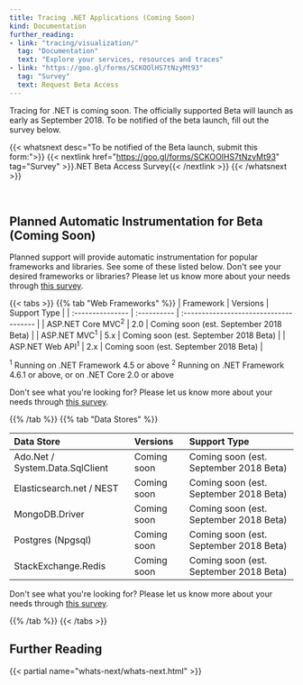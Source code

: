 ```yaml
---
title: Tracing .NET Applications (Coming Soon)
kind: Documentation
further_reading:
- link: "tracing/visualization/"
  tag: "Documentation"
  text: "Explore your services, resources and traces"
- link: "https://goo.gl/forms/SCKOOlHS7tNzyMt93"
  tag: "Survey"
  text: Request Beta Access
---
```


<div class="alert alert-warning">
Tracing for .NET is coming soon. The officially supported Beta will launch as early as September 2018. To be notified of the beta launch, fill out the survey below.
</div>

{{< whatsnext desc="To be notified of the Beta launch, submit this form:">}}
    {{< nextlink href="https://goo.gl/forms/SCKOOlHS7tNzyMt93" tag="Survey" >}}.NET Beta Access Survey{{< /nextlink >}}
{{< /whatsnext >}}

<br>

## Planned Automatic Instrumentation for Beta (Coming Soon)

Planned support will provide automatic instrumentation for popular frameworks and libraries. See some of these listed below. Don't see your desired frameworks or libraries?
Please let us know more about your needs through [this survey][1].

{{< tabs >}}
{{% tab "Web Frameworks" %}}
| Framework                    | Versions    | Support Type                           |
| :---------------             | :---------- | :------------------------------------- |
| ASP.NET Core MVC<sup>2</sup> | 2.0         | Coming soon (est. September 2018 Beta) |
| ASP.NET MVC<sup>1</sup>      | 5.x         | Coming soon (est. September 2018 Beta) |
| ASP.NET Web API<sup>1</sup>  | 2.x         | Coming soon (est. September 2018 Beta) |

<sup>1</sup> Running on .NET Framework 4.5 or above
<sup>2</sup> Running on .NET Framework 4.6.1 or above, or on .NET Core 2.0 or above

Don't see what you're looking for? Please let us know more about your needs through [this survey][1].

[1]: https://goo.gl/forms/SCKOOlHS7tNzyMt93
{{% /tab %}}
{{% tab "Data Stores" %}}

| Data Store                      | Versions    | Support Type                           |
| :------------------------------ | :---------- | :------------------------------------- |
| Ado.Net / System.Data.SqlClient | Coming soon | Coming soon (est. September 2018 Beta) |
| Elasticsearch.net / NEST        | Coming soon | Coming soon (est. September 2018 Beta) |
| MongoDB.Driver                  | Coming soon | Coming soon (est. September 2018 Beta) |
| Postgres (Npgsql)               | Coming soon | Coming soon (est. September 2018 Beta) |
| StackExchange.Redis             | Coming soon | Coming soon (est. September 2018 Beta) |

Don't see what you're looking for? Please let us know more about your needs through [this survey][1].

[1]: https://goo.gl/forms/SCKOOlHS7tNzyMt93
{{% /tab %}}
{{< /tabs >}}

## Further Reading

{{< partial name="whats-next/whats-next.html" >}}

[1]: https://goo.gl/forms/SCKOOlHS7tNzyMt93
